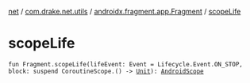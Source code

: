 [net](../../index.md) / [com.drake.net.utils](../index.md) / [androidx.fragment.app.Fragment](index.md) / [scopeLife](./scope-life.md)

# scopeLife

`fun Fragment.scopeLife(lifeEvent: Event = Lifecycle.Event.ON_STOP, block: suspend CoroutineScope.() -> `[`Unit`](https://kotlinlang.org/api/latest/jvm/stdlib/kotlin/-unit/index.html)`): `[`AndroidScope`](../../com.drake.net.scope/-android-scope/index.md)